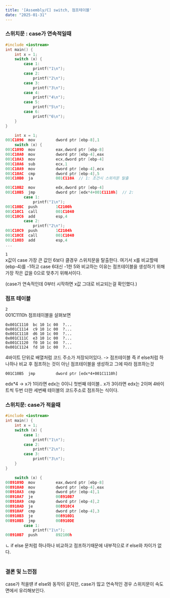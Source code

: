 ```yaml
---
title: '[Assembly/C] switch, 점프테이블'
date: "2025-01-31"
---
```

### 스위치문 : case가 연속적일때
```cpp
#include <iostream>
int main() {
	int x = 1;
	switch (x) {
		case 1:
			printf("1\n");
		case 2:
			printf("2\n");
		case 3:
			printf("3\n");
		case 4:
			printf("4\n");
		case 5:
			printf("5\n");
		case 6:
			printf("6\n");
	}
}
```

```c
	int x = 1;
001C1096  mov         dword ptr [ebp-8],1  
	switch (x) {
001C109D  mov         eax,dword ptr [ebp-8]  
001C10A0  mov         dword ptr [ebp-4],eax  
001C10A3  mov         ecx,dword ptr [ebp-4]  
001C10A6  sub         ecx,1  
001C10A9  mov         dword ptr [ebp-4],ecx  
001C10AC  cmp         dword ptr [ebp-4],5  
001C10B0  ja          001C110A  // 1: 조건시 스위치문 탈출

001C10B2  mov         edx,dword ptr [ebp-4]  
001C10B5  jmp         dword ptr [edx*4+001C1110h]  // 2:
		case 1:
			printf("1\n");
001C10BC  push        1C2100h  
001C10C1  call        001C1040  
001C10C6  add         esp,4  
		case 2:
			printf("2\n");
001C10C9  push        1C2104h  
001C10CE  call        001C1040  
001C10D3  add         esp,4  
...
```
`1`    
x값이 case 가장 큰 값인 6보다 클경우 스위치문을 탈출한다. 여기서 x를 비교할때 (ebp-4)를 -1하고 case 6대신 -1한 5와 비교하는 이유는 점프테이블을 생성하기 위해 가장 작은 값을 0으로 맞추기 위해서이다.

(case가 연속적인데 0부터 시작하면 x값 그대로 비교되는걸 확인했다.)

### 점프 테이블
`2`  
001C1110h 점프테이블을 살펴보면 
```
0x001C1110  bc 10 1c 00  ?...
0x001C1114  c9 10 1c 00  ?...
0x001C1118  d6 10 1c 00  ?...
0x001C111C  e3 10 1c 00  ?...
0x001C1120  f0 10 1c 00  ?...
0x001C1124  fd 10 1c 00  ?...
```
4바이트 단위로 배열처럼 코드 주소가 저장되어있다. -> 점프테이블
즉 if else처럼 하나하나 비교 후 점프하는 것이 아닌 점프테이블을 생성하고 그에 따라 점프하는것
```
001C10B5  jmp         dword ptr [edx*4+001C1110h] 
```
edx*4 -> x가 1이라면 edx는 0이니 첫번째 테이블..
    x가 3이라면 edx는 2이며 4바이트씩 두번 더한 세번째 테이블의 코드주소로 점프하는 식이다.


### 스위치문: case가 적을때
```c
#include <iostream>
int main() {
	int x = 1;
	switch (x) {
		case 1:
			printf("1\n");
		case 2:
			printf("2\n");
		case 3:
			printf("3\n");
	}
}
```
```c
	switch (x) {
0089109D  mov         eax,dword ptr [ebp-8]  
008910A0  mov         dword ptr [ebp-4],eax  
008910A3  cmp         dword ptr [ebp-4],1  
008910A7  je          008910B7  
008910A9  cmp         dword ptr [ebp-4],2  
008910AD  je          008910C4  
008910AF  cmp         dword ptr [ebp-4],3  
008910B3  je          008910D1  
008910B5  jmp         008910DE  
		case 1:
			printf("1\n");
008910B7  push        892100h  
```

ㄴ if else 문처럼 하나하나 비교하고 점프하기때문에 내부적으로 if else와 차이가 없다.
#
### 결론 및 느낀점
case가 적을떈 if else와 동작이 같지만, case가 많고 연속적인 경우 스위치문이 속도면에서 유리해보인다.